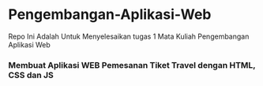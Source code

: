 # Pengembangan-Aplikasi-Web

Repo Ini Adalah Untuk Menyelesaikan tugas 1 Mata Kuliah Pengembangan Aplikasi Web

### Membuat Aplikasi WEB Pemesanan Tiket Travel dengan HTML, CSS dan JS
